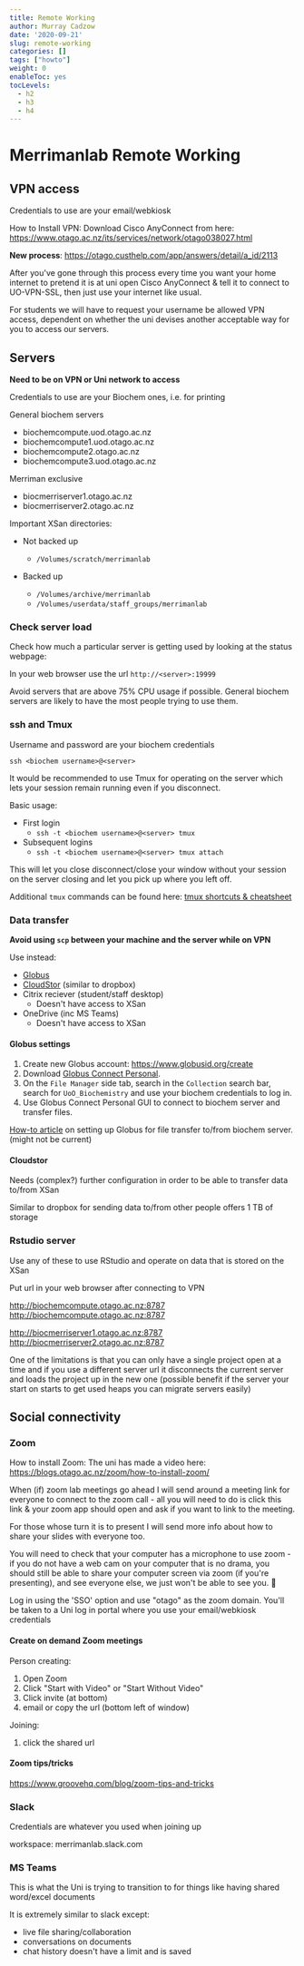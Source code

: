 ```yaml
---
title: Remote Working
author: Murray Cadzow
date: '2020-09-21'
slug: remote-working
categories: []
tags: ["howto"]
weight: 0
enableToc: yes
tocLevels:
  - h2
  - h3
  - h4
---
```


# Merrimanlab Remote Working



## VPN access

Credentials to use are your email/webkiosk

How to Install VPN:
Download Cisco AnyConnect from here: https://www.otago.ac.nz/its/services/network/otago038027.html

**New process**: https://otago.custhelp.com/app/answers/detail/a_id/2113


After you've gone through this process every time you want your home internet to pretend it is at uni open Cisco AnyConnect & tell it to connect to UO-VPN-SSL, then just use your internet like usual.

For students we will have to request your username be allowed VPN access, dependent on whether the uni devises another acceptable way for you to access our servers. 




## Servers

**Need to be on VPN or Uni network to access**

Credentials to use are your Biochem ones, i.e. for printing

General biochem servers
- biochemcompute.uod.otago.ac.nz
- biochemcompute1.uod.otago.ac.nz
- biochemcompute2.otago.ac.nz
- biochemcompute3.uod.otago.ac.nz


Merriman exclusive
- biocmerriserver1.otago.ac.nz
- biocmerriserver2.otago.ac.nz


Important XSan directories:

- Not backed up
    - `/Volumes/scratch/merrimanlab`

- Backed up
    - `/Volumes/archive/merrimanlab`
    - `/Volumes/userdata/staff_groups/merrimanlab`

### Check server load

Check how much a particular server is getting used by looking at the status webpage:

In your web browser use the url `http://<server>:19999`

Avoid servers that are above 75% CPU usage if possible. General biochem servers are likely to have the most people trying to use them.

### ssh and Tmux

Username and password are your biochem credentials
```
ssh <biochem username>@<server>
```

It would be recommended to use Tmux for operating on the server which lets your session remain running even if you disconnect.

Basic usage:

- First login
    - `ssh -t <biochem username>@<server> tmux`
- Subsequent logins
    - `ssh -t <biochem username>@<server> tmux attach`

This will let you close disconnect/close your window without your session on the server closing and let you pick up where you left off.

Additional `tmux` commands can be found here: [tmux shortcuts & cheatsheet](https://gist.github.com/MohamedAlaa/2961058)

### Data transfer

**Avoid using `scp` between your machine and the server while on VPN**


Use instead:
- [Globus](https://globus.org)
- [CloudStor](https://cloudstor.aarnet.edu.au/simplesaml/module.php/discopower/disco.php?entityID=https%3A%2F%2Fcloudstor.aarnet.edu.au%2Fsimplesaml%2Fmodule.php%2Fsaml%2Fsp%2Fmetadata.php%2Fdefault-sp&return=https%3A%2F%2Fcloudstor.aarnet.edu.au%2Fsimplesaml%2Fmodule.php%2Fsaml%2Fsp%2Fdiscoresp.php%3FAuthID%3D_25b3f905755f81a69c5bd3d714ad9c8066d93b9116%253Ahttps%253A%252F%252Fcloudstor.aarnet.edu.au%252Fsimplesaml%252Fmodule.php%252Fcore%252Fas_login.php%253FAuthId%253Ddefault-sp%2526ReturnTo%253Dhttp%25253A%25252F%25252Fcloudstor.aarnet.edu.au%25252Fplus%25252F&returnIDParam=idpentityid) (similar to dropbox)
- Citrix reciever (student/staff desktop)
    - Doesn't have access to XSan
- OneDrive (inc MS Teams)
    - Doesn't have access to XSan

#### Globus settings


1. Create new Globus account: https://www.globusid.org/create
2. Download [Globus Connect Personal](https://www.globus.org/globus-connect-personal).
3. On the `File Manager` side tab, search in the `Collection` search bar, search for `UoO_Biochemistry` and use your biochem credentials to log in.
4. Use Globus Connect Personal GUI to connect to biochem server and transfer files.

[How-to article](http://biocconfluence.otago.ac.nz:8090/display/BKB/How+do+i+use+Globus+to+transfer+large+files) on setting up Globus for file transfer to/from biochem server. (might not be current)

#### Cloudstor

Needs (complex?) further configuration in order to be able to transfer data to/from XSan

Similar to dropbox for sending data to/from other people offers 1 TB of storage

### Rstudio server

Use any of these to use RStudio and operate on data that is stored on the XSan

Put url in your web browser after connecting to VPN

http://biochemcompute.otago.ac.nz:8787
http://biochemcompute.otago.ac.nz:8787

http://biocmerriserver1.otago.ac.nz:8787
http://biocmerriserver2.otago.ac.nz:8787

One of the limitations is that you can only have a single project open at a time and if you use a different server url it disconnects the current server and loads the project up in the new one (possible benefit if the server your start on starts to get used heaps you can migrate servers easily)

## Social connectivity

### Zoom


How to install Zoom:
The uni has made a video here: https://blogs.otago.ac.nz/zoom/how-to-install-zoom/

When (if) zoom lab meetings go ahead I will send around a meeting link for everyone to connect to the zoom call - all you will need to do is click this link & your zoom app should open and ask if you want to link to the meeting.

For those whose turn it is to present I will send more info about how to share your slides with everyone too.

You will need to check that your computer has a microphone to use zoom - if you do not have a web cam on your computer that is no drama, you should still be able to share your computer screen via zoom (if you're presenting), and see everyone else, we just won't be able to see you. 🙁

Log in using the 'SSO' option and use "otago" as the zoom domain. You'll be taken to a Uni log in portal where you use your email/webkiosk credentials

#### Create on demand Zoom meetings

Person creating:
1. Open Zoom
2. Click "Start with Video" or "Start Without Video"
3. Click invite (at bottom)
4. email or copy the url (bottom left of window)

Joining:
1. click the shared url

#### Zoom tips/tricks

https://www.groovehq.com/blog/zoom-tips-and-tricks


### Slack

Credentials are whatever you used when joining up

workspace: merrimanlab.slack.com

### MS Teams

This is what the Uni is trying to transition to for things like having shared word/excel documents

It is extremely similar to slack except:
- live file sharing/collaboration
- conversations on documents
- chat history doesn't have a limit and is saved
